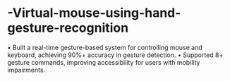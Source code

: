# -Virtual-mouse-using-hand-gesture-recognition
 • Built a real-time gesture-based system for controlling mouse and keyboard, achieving 90%+ accuracy in gesture  detection.  • Supported 8+ gesture commands, improving accessibility for users with mobility impairments.
